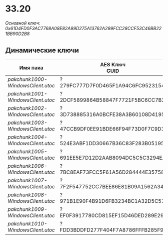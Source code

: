 # 33.20

###### Основной ключ: 0x61D4FD0F3AC7768A08E82A99D275A13762A299FCC28CCF53C46BB221BB90D2B8

## Динамические ключи

| Имя пака                          | AES Ключ</br>GUID                                                                                       | HiRes Текстуры |
|-----------------------------------|---------------------------------------------------------------------------------------------------------|----------------|
| *pakchunk1000-WindowsClient.utoc* | ?</br>279FC777D7F0D465F1A94C6FC9523154 | ❌             |
| *pakchunk1001-WindowsClient.utoc* | ?</br>2DCF5899864B58847F7721F5BC6CC7B2 | ✔️             |
| *pakchunk1002-WindowsClient.utoc* | ?</br>3D738885316A0BCFE38A3B60108D4195 | ✔️             |
| *pakchunk1003-WindowsClient.utoc* | ?</br>47CCB9DF0EE91BDE66F94F73D0F7C9D3 | ✔️             |
| *pakchunk1004-WindowsClient.utoc* | ?</br>524E3ABF1DD30667B36C83F283B05195 | ✔️             |
| *pakchunk1005-WindowsClient.utoc* | ?</br>691EE5E7D12D2AAB8094DC5C5C3294EA | ✔️             |
| *pakchunk1006-WindowsClient.utoc* | ?</br>7BC8EAF73FCC5F61A56D284444E35758 | ❌             |
| *pakchunk1007-WindowsClient.utoc* | ?</br>7F2F547752CC7BEE86E81B09A1562A34 | ✔️             |
| *pakchunk1008-WindowsClient.utoc* | ?</br>971B1E90F4B91D6FB3234BC1A32D5C57 | ❌             |
| *pakchunk1009-WindowsClient.utoc* | ?</br>EF0F3917780CD815EF15D46DED289E29 | ❌             |
| *pakchunk1010-WindowsClient.utoc* | ?</br>FDD3BDDFD277F404F7A8786FFFB285F9 | ✔️             |
